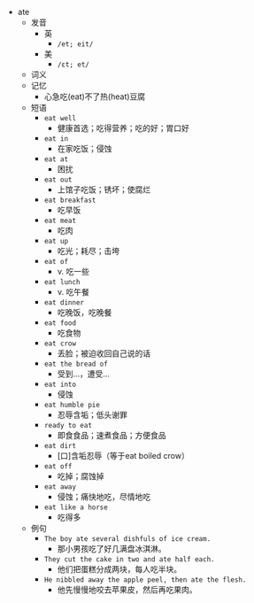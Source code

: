 - ate
  - 发音
    - 英
      - `/et; eit/`
    - 美
      - `/ɛt; et/`
  - 词义
  - 记忆
    - 心急吃(eat)不了热(heat)豆腐
  - 短语
    - `eat well`
      - 健康首选；吃得营养；吃的好；胃口好 
    - `eat in`
      - 在家吃饭；侵蚀 
    - `eat at`
      - 困扰 
    - `eat out`
      - 上馆子吃饭；锈坏；使腐烂 
    - `eat breakfast`
      - 吃早饭 
    - `eat meat`
      - 吃肉 
    - `eat up`
      - 吃光；耗尽；击垮 
    - `eat of`
      - v. 吃一些 
    - `eat lunch`
      - v. 吃午餐 
    - `eat dinner`
      - 吃晚饭，吃晚餐 
    - `eat food`
      - 吃食物 
    - `eat crow`
      - 丢脸；被迫收回自己说的话 
    - `eat the bread of`
      - 受到…，遭受… 
    - `eat into`
      - 侵蚀 
    - `eat humble pie`
      - 忍辱含垢；低头谢罪 
    - `ready to eat`
      - 即食食品；速煮食品；方便食品 
    - `eat dirt`
      - [口]含垢忍辱（等于eat boiled crow） 
    - `eat off`
      - 吃掉；腐蚀掉 
    - `eat away`
      - 侵蚀；痛快地吃，尽情地吃 
    - `eat like a horse`
      - 吃得多 
  - 例句
    - `The boy ate several dishfuls of ice cream.`
      - 那小男孩吃了好几满盘冰淇淋。
    - `They cut the cake in two and ate half each.`
      - 他们把蛋糕分成两块，每人吃半块。
    - `He nibbled away the apple peel, then ate the flesh.`
      - 他先慢慢地咬去苹果皮，然后再吃果肉。

